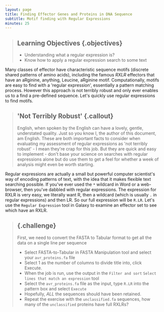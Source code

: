 ```yaml
---
layout: page
title: Finding Effector Genes and Proteins in DNA Sequence
subtitle: Motif finding with Regular Expressions
minutes: 25
---
```


> ## Learning Objectives {.objectives}
> * Understanding what a regular expression is?
> * Know how to apply a regular expression search to some text


Many classes of effector have characteristic sequence motifs (discrete shared patterns of amino acids), including the famous *RXLR* effectors that have an aRginine, anything, Leucine, aRginine motif. Computationally, motifs are easy to find with a 'regular expression', essentially a pattern matching process. However this approach is not terribly robust and only ever enables us to a find a pre-defined sequence. Let's quickly use regular expressions to find motifs.

> ## 'Not Terribly Robust' {.callout}
> English, when spoken by the English can have a lovely, gentle, understated quality. Just so you know I, the author of this document, am English. These are both important facts to consider when evaluating my assessment of regular expressions as 'not terribly robust' - I mean they're crap for this job. But they are quick and easy to implement - don't base your science on searches with regular expressions alone but do use them to get a feel for whether a week of analysis might even be worth starting.  

Regular expressions are actually a small but powerful computer scientist's way of encoding patterns of text, with the idea that it makes flexible text searching possible. If you've ever used the `*` wildcard in Word or a web-browser, then you've dabbled with regular expressions. The expression for RXLR is very easy, we literally want R, then a wildcard (which is usually `.` in regular expressions) and then LR. So our full expression will be `R.LR`. Let's use the `Regular Expression` tool in Galaxy to examine an effector set to see which have an RXLR.

> ## {.challenge}
>First, we need to convert the FASTA to Tabular format to get all the data on a single line per sequence
> + Select FASTA-to-Tabular in FASTA Manipulation tool and select your `avr_proteins.fa` file
> + Select 1 as the number of columns to divide title into, click Execute.
> + When the job is run, use the output in the `Filter and sort` `Select lines that match an expression` tool
> + Select the `avr_proteins.fa` file as the input, type `R.LR` into the pattern box and select `Execute`
> + Hopefully, _ALL_ the sequences should have been retained.
> + Repeat the exercise with the `unclassified.fa` sequences, how many of the `unclassified` proteins have full RXLRs?
